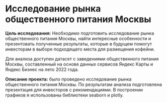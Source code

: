 # Исследование рынка общественного питания Москвы

**Цель исследования:** Необходимо подготовить исследование рынка общественного питания Москвы, найти интересные особенности и презентовать полученные результаты, которые в будущем помогут инвесторам в выборе подходящего места для размещения кофейни.

Для анализа доступен датасет с заведениями общественного питания Москвы, составленный на основе данных сервисов Яндекс Карты и Яндекс Бизнес на лето 2022 года.

**Описание проекта:** было проведено исследование рынка общественного питания Москвы. По результатам анализа подготовлена презентация для инвесторов с рекомендациями. В построении графиков я использованы библиотеки seaborn и plotly.
